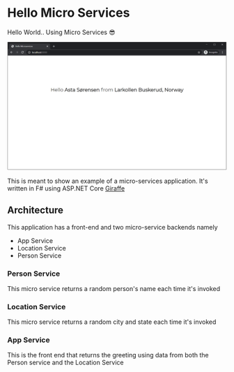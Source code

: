 # Hello Micro Services

Hello World.. Using Micro Services 😎

![Hello Microservices](docs/images/hellomicroservices.png)


This is meant to show an example of a micro-services application. It's written in F# using ASP.NET Core [Giraffe](https://github.com/giraffe-fsharp/Giraffe)


## Architecture
This application has a front-end and two micro-service backends namely

- App Service
- Location Service
- Person Service

### Person Service

This micro service returns a random person's name each time it's invoked

### Location Service

This micro service returns a random city and state each time it's invoked

### App Service

This is the front end that returns the greeting using data from both the Person service and the Location Service